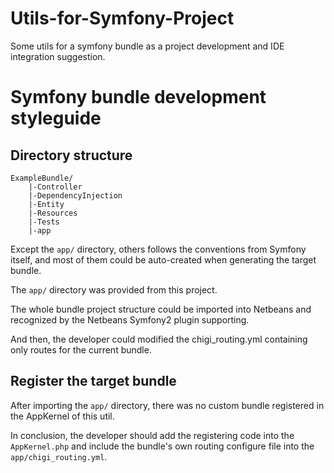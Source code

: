 Utils-for-Symfony-Project
=========================

Some utils for a symfony bundle as a project development and IDE integration suggestion.

# Symfony bundle development styleguide

## Directory structure

	ExampleBundle/
		|-Controller
		|-DependencyInjection
		|-Entity
		|-Resources
		|-Tests
		|-app

Except the `app/` directory, others follows the conventions from Symfony itself, and most of them could be auto-created when generating the target bundle.

The `app/` directory was provided from this project.

The whole bundle project structure could be imported into Netbeans and recognized by the Netbeans Symfony2 plugin supporting.

And then, the developer could modified the chigi_routing.yml containing only routes for the current bundle.

## Register the target bundle

After importing the `app/` directory, there was no custom bundle registered in the AppKernel of this util.

In conclusion, the developer should add the registering code into the `AppKernel.php` and include the bundle's own routing configure file into the `app/chigi_routing.yml`.
